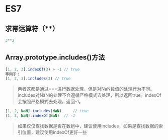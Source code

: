 # ES7

## 求幂运算符（**）
```js
3**2
```

## Array.prototype.includes()方法
```js
[1, 2, 3].indexOf(3) > -1 // true
等同于：
[1, 2, 3].includes(3) // true
```

> 两者这都是通过===进行数据处理，但是对NaN数值的处理行为不同。includes对NaN的处理不会遵循严格模式去处理，所以返回true。indexOf会按照严格模式去处理，返回-1。

```js
[1, 2, NaN].includes(NaN)     // true
[1, 2, NaN].indexOf(NaN)  // -1
```
> 如果仅仅查找数据是否在数组中，建议使用includes，如果是查找数据的索引位置，建议使用indexOf更好一些

